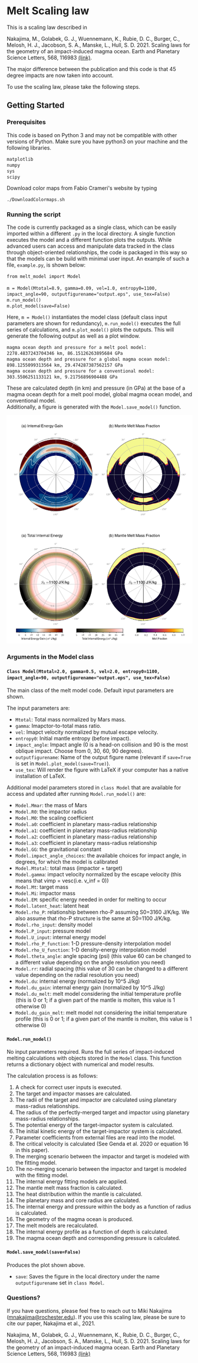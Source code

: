 # Melt Scaling law 

This is a scaling law described in 

Nakajima, M., Golabek, G. J., Wuennemann, K., Rubie, D. C., Burger, C., Melosh, H. J., Jacobson, S. A., Manske, L., Hull, S. D. 2021. Scaling laws for the geometry of an impact-induced magma ocean. Earth and Planetary Science Letters, 568, 116983 [(link)](https://www.sciencedirect.com/science/article/pii/S0012821X21002429).

The major difference between the publication and this code is that 45 degree impacts are now taken into account.

To use the scaling law, please take the following steps.

## Getting Started


### Prerequisites

This code is based on Python 3 and may not be compatible with other versions of Python. Make sure you have python3 on your machine and the following libraries.

```
matplotlib
numpy
sys
scipy

```

Download color maps from Fabio Crameri's website by typing

```
./DownloadColormaps.sh 
```


### Running the script

The code is currently packaged as a single class, which can be easily imported within a different `.py` in the local directory.
A single function executes the model and a different function plots the outputs. While advanced users can access and manipulate data tracked in the class through object-oriented relationships, the code is packaged in this way so that the models can be build with minimal user input.
An example of such a file, `example.py`, is shown below:

```
from melt_model import Model

m = Model(Mtotal=8.9, gamma=0.09, vel=1.0, entropy0=1100, impact_angle=90, outputfigurename="output.eps", use_tex=False)
m.run_model()
m.plot_model(save=False)
```

Here, `m = Model()` instantiates the model class (default class input parameters are shown for redundancy), `m.run_model()` executes the full series of calculations, and `m.plot_model()` plots the outputs.
This will generate the following output as well as a plot window.

```
magma ocean depth and pressure for a melt pool model: 2278.4837243704346 km, 86.15126263895684 GPa
magma ocean depth and pressure for a global magma ocean model: 898.1255099313564 km, 29.474287387562157 GPa
magma ocean depth and pressure for a conventional model: 303.5506251133121 km, 9.21756896904488 GPa
```

These are calculated depth (in km) and pressure (in GPa) at the base of a magma ocean depth for a melt pool model, global magma ocean model, and conventional model. <br />
Additionally, a figure is generated with the `Model.save_model()` function. <br />

![output.png](https://github.com/mikinakajima/MeltScalingLaw/blob/master/output.png)

### Arguments in the Model class

#### `Class Model(Mtotal=2.0, gamma=0.5, vel=2.0, entropy0=1100, impact_angle=90, outputfigurename="output.eps", use_tex=False)`
The main class of the melt model code. Default input parameters are shown.

The input parameters are:
- `Mtotal`: Total mass normalized by Mars mass.
- `gamma`: Imapctor-to-total mass ratio.
- `vel`: Imapct velocity normalized by mutual escape velocity.
- `entropy0`: Initial mantle entropy (before impact).
- `impact_angle`: Impact angle (0 is a head-on collision and 90 is the most oblique impact. Choose from 0, 30, 60, 90 degrees).
- `outputfigurename`: Name of the output figure name (relevant if `save=True` is set in `Model.plot_model(save=True)`).
- `use_tex`: Will render the figure with LaTeX if your computer has a native installation of LaTeX.

Additional model parameters stored in `class Model` that are available for access and updated after running `Model.run_model()` are:
- `Model.Mmar`: the mass of Mars
- `Model.R0`: the impactor radius
- `Model.M0`: the scaling coefficient
- `Model.a0`: coefficient in planetary mass-radius relationship
- `Model.a1`: coefficient in planetary mass-radius relationship
- `Model.a2`: coefficient in planetary mass-radius relationship
- `Model.a3`: coefficient in planetary mass-radius relationship
- `Model.GG`: the gravitational constant
- `Model.impact_angle_choices`: the available choices for impact angle, in degrees, for which the model is calibrated
- `Model.Mtotal`: total mass (impactor + target)
- `Model.gamma`: impact velocity normalized by the escape velocity (this means that vimp = vesc(i.e. v_inf = 0))
- `Model.Mt`: target mass
- `Model.Mi`: impactor mass
- `Model.EM`: specific energy needed in order for melting to occur
- `Model.latent_heat`: latent heat
- `Model.rho_P`: relationship between rho-P assuming S0=3160 J/K/kg. We also assume that rho-P structure is the same at S0=1100 J/K/kg.
- `Model.rho_input`: density model
- `Model.P_input`: pressure model
- `Model.U_input`: internal energy model
- `Model.rho_P_function`: 1-D pressure-density interpolation model
- `Model.rho_U_function`:  1-D density-energy interpolation model
- `Model.theta_angle`: angle spacing (psi) (this value 60 can be changed to a different value depending on the angle resolution you need)
- `Model.rr`: radial spacing (this value of 30 can be changed to a different value depending on the radial resolution you need)
- `Model.du`: internal energy (normalized by 10^5 J/kg)
- `Model.du_gain`: internal energy gain (normalized by 10^5 J/kg)
- `Model.du_melt`: melt model considering the initial temperature profile (this is 0 or 1; if a given part of the mantle is molten, this value is 1 otherwise 0)
- `Model.du_gain_melt`: melt model not considering the initial temperature profile (this is 0 or 1; if a given part of the mantle is molten, this value is 1 otherwise 0)

#### `Model.run_model()`

No input parameters required. Runs the full series of impact-induced melting calculations with objects stored in the `Model` class.
This function returns a dictionary object with numerical and model results.

The calculation process is as follows:
1. A check for correct user inputs is executed.
2. The target and impactor masses are calculated.
3. The radii of the target and impactor are calculated using planetary mass-radius relationships.
4. The radius of the perfectly-merged target and impactor using planetary mass-radius relationships.
5. The potential energy of the target-impactor system is calculated.
6. The initial kinetic energy of the target-impactor system is calculated.
7. Parameter coefficients from external files are read into the model.
8. The critical velocity is calculated (See Genda et al. 2020 or equation 16 in this paper).
9. The merging scenario between the impactor and target is modeled with the fitting model.
10. The no-merging scenario between the impactor and target is modeled with the fitting model.
11. The internal energy fitting models are applied.
12. The mantle melt mass fraction is calculated.
13. The heat distribution within the mantle is calculated.
14. The planetary mass and core radius are calculated.
15. The internal energy and pressure within the body as a function of radius is calculated.
16. The geometry of the magma ocean is produced.
17. The melt models are recalculated.
18. The internal energy profile as a function of depth is calculated.
19. The magma ocean depth and corresponding pressure is calculated.

#### `Model.save_model(save=False)`
Produces the plot shown above.

- `save`: Saves the figure in the local directory under the name `outputfigurename` set in `class Model`.


### Questions?

If you have questions, please feel free to reach out to Miki Nakajima (mnakajima@rochester.edu). If you use this scaling law, please be sure to cite our paper, Nakajima et al., 2021. 

Nakajima, M., Golabek, G. J., Wuennemann, K., Rubie, D. C., Burger, C., Melosh, H. J., Jacobson, S. A., Manske, L., Hull, S. D. 2021. Scaling laws for the geometry of an impact-induced magma ocean. Earth and Planetary Science Letters, 568, 116983 [(link)](https://www.sciencedirect.com/science/article/pii/S0012821X21002429)


